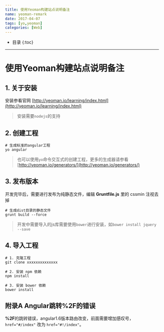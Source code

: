 ```yaml
---
title: 使用Yeoman构建站点说明备注
name: yeoman-remark
date: 2017-04-07
tags: [yo,yeoman]
categories: [Web]
---
```


* 目录
{:toc}

---

# 使用Yeoman构建站点说明备注

## 1. 关于安装

安装参看官网 [http://yeoman.io/learning/index.html](http://yeoman.io/learning/index.html)

> 安装需要`nodejs`的支持

## 2. 创建工程

```shell
# 生成标准的angular工程
yo angular
```

> 也可以使用`yo`命令交互式的创建工程，更多的生成器请参看 [http://yeoman.io/generators/](http://yeoman.io/generators/)

## 3. 发布版本

开发完毕后，需要进行发布为纯静态文件，编辑 **Gruntfile.js** 里的 cssmin 注视去掉

```shell
# 生成dist目录的静态文件
grunt build --force
```

> 开发中需要导入的js库需要使用`bower`进行安装，如`bower install jquery --save`

## 4. 导入工程

```shell
# 1. 克隆工程
git clone xxxxxxxxxxxxxx

# 2. 安装 npm 依赖
npm install

# 3. 安装 bower 依赖
bower install
```

## 附录A Angular跳转%2F的错误

**%2F**的跳转错误，angular1.6版本路由改变，前面需要增加感叹号，`href="#/index"` 改为 `href="#!/index"`。